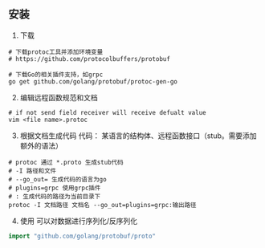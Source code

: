 ##  安装
1. 下载
```shell
# 下载protoc工具并添加环境变量
# https://github.com/protocolbuffers/protobuf
```
```shell
# 下载Go的相关插件支持，如grpc
go get github.com/golang/protobuf/protoc-gen-go
```

2. 编辑远程函数规范和文档
```shell
# if not send field receiver will receive defualt value
vim <file name>.protoc
```

3. 根据文档生成代码
代码： 某语言的结构体、远程函数接口（stub。需要添加额外的语法）
```shell
# protoc 通过 *.proto 生成stub代码
# -I 路径和文件
# --go_out= 生成代码的语言为go
# plugins=grpc 使用grpc插件
# : 生成代码的路径为当前目录下
protoc -I 文档路径 文档名 --go_out=plugins=grpc:输出路径
```

4. 使用
可以对数据进行序列化/反序列化 
```go
import "github.com/golang/protobuf/proto"
```
